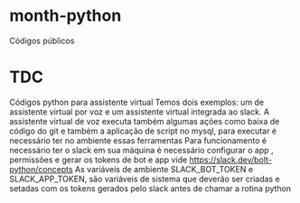 # month-python
Códigos públicos

# TDC
Códigos python para assistente virtual
Temos dois exemplos: um de assistente virtual por voz e um assistente virtual integrada ao slack. A assistente virtual de voz executa também algumas ações como baixa de código do git e também a aplicação de script no mysql, para executar é necessário ter no ambiente essas ferramentas
Para funcionamento é necessário ter o slack em sua máquina é necessário configurar o app , permissões e gerar os tokens de bot e app  vide https://slack.dev/bolt-python/concepts
As variáveis de ambiente SLACK_BOT_TOKEN e SLACK_APP_TOKEN, são variáveis de sistema que deverão ser criadas e setadas com os tokens gerados pelo slack antes de chamar a rotina python